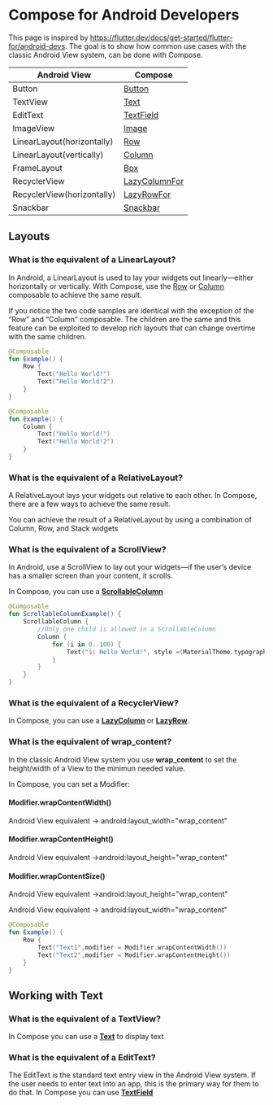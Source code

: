 # Compose for Android Developers
This page is inspired by https://flutter.dev/docs/get-started/flutter-for/android-devs. 
The goal is to show how common use cases with the classic Android View system, can be done with Compose.

| Android View                                    | Compose  |
| ----------------------------------------- | ------------------------------------ |
| Button  		    | [Button](../material/button.md)  |
| TextView  		    | [Text](../foundation/text.md)  |
| EditText  		    | [TextField](../material/textfield.md)  |
| ImageView  		    | [Image](../foundation/image.md)  |
| LinearLayout(horizontally)  		    | [Row](../layout/row.md)  |
| LinearLayout(vertically)  		    | [Column](../layout/column.md)  |
| FrameLayout  		    | [Box](../layout/box.md)  |
| RecyclerView  		    | [LazyColumnFor](../foundation/lazycolumn.md)  |
| RecyclerView(horizontally)  		    | [LazyRowFor](../foundation/lazyrow.md)  |
| Snackbar  		    | [Snackbar](../material/snackbar.md)  |


## Layouts
### What is the equivalent of a LinearLayout?

In Android, a LinearLayout is used to lay your widgets out linearly—either horizontally or vertically. With Compose, use the [Row](https://foso.github.io/Jetpack-Compose-Playground/layout/row/) or [Column](https://foso.github.io/Jetpack-Compose-Playground/layout/column/) composable to achieve the same result.

If you notice the two code samples are identical with the exception of the “Row” and “Column” composable. The children are the same and this feature can be exploited to develop rich layouts that can change overtime with the same children.

```kotlin
@Composable
fun Example() {
    Row {
        Text("Hello World!")
        Text("Hello World!2")
    }
}
```

```kotlin
@Composable
fun Example() {
    Column {
        Text("Hello World!")
        Text("Hello World!2")
    }
}

``` 


### What is the equivalent of a RelativeLayout?
A RelativeLayout lays your widgets out relative to each other. In Compose, there are a few ways to achieve the same result.

You can achieve the result of a RelativeLayout by using a combination of Column, Row, and Stack widgets

### What is the equivalent of a ScrollView?

In Android, use a ScrollView to lay out your widgets—if the user’s device has a smaller screen than your content, it scrolls.

In Compose, you can use a **[ScrollableColumn](https://foso.github.io/Jetpack-Compose-Playground/foundation/scrollablecolumn/)**

```kotlin
@Composable
fun ScrollableColumnExample() {
    ScrollableColumn {
        //Only one child is allowed in a ScrollableColumn
        Column {
            for (i in 0..100) {
                Text("$i Hello World!", style =(MaterialTheme.typography()).body1)
            }
        }
    }
}
```

### What is the equivalent of a RecyclerView?
In Compose, you can use a **[LazyColumn](https://foso.github.io/Jetpack-Compose-Playground/foundation/lazycolumn/)** or **[LazyRow](https://foso.github.io/Jetpack-Compose-Playground/foundation/lazyrow/)**.


### What is the equivalent of wrap_content?

In the classic Android View system you use **wrap_content** to set the height/width of a View to the minimun needed value.  

In Compose, you can set a Modifier:

#### Modifier.wrapContentWidth()
Android View equivalent -> android:layout_width="wrap_content"

#### Modifier.wrapContentHeight()
Android View equivalent ->android:layout_height="wrap_content"

#### Modifier.wrapContentSize()
Android View equivalent ->android:layout_height="wrap_content"

Android View equivalent -> android:layout_width="wrap_content"

```kotlin
@Composable
fun Example() {
    Row {
        Text("Text1",modifier = Modifier.wrapContentWidth())
        Text("Text2",modifier = Modifier.wrapContentHeight())
    }
}
```

## Working with Text

### What is the equivalent of a TextView?
In Compose you can use a **[Text](https://foso.github.io/Jetpack-Compose-Playground/foundation/text/)** to display text

### What is the equivalent of a EditText?
The EditText is the standard text entry view in the Android View system. If the user needs to enter text into an app, this is the primary way for them to do that. 
In Compose you can use **[TextField](https://foso.github.io/Jetpack-Compose-Playground/material/textfield/)**
